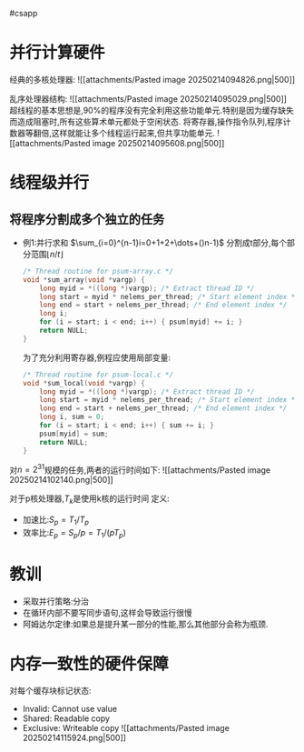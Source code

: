 #csapp 

# 并行计算硬件
经典的多核处理器:
![[attachments/Pasted image 20250214094826.png|500]]

乱序处理器结构:
![[attachments/Pasted image 20250214095029.png|500]]
超线程的基本思想是,90%的程序没有完全利用这些功能单元.特别是因为缓存缺失而造成阻塞时,所有这些算术单元都处于空闲状态.
将寄存器,操作指令队列,程序计数器等翻倍,这样就能让多个线程运行起来,但共享功能单元.
![[attachments/Pasted image 20250214095608.png|500]]

# 线程级并行
## 将程序分割成多个独立的任务
- 例1:并行求和
	$\sum_{i=0}^{n-1}i=0+1+2+\dots+()n-1)$
	分割成t部分,每个部分范围$\lfloor n / t \rfloor$
	```C
	/* Thread routine for psum-array.c */ 
	void *sum_array(void *vargp) { 
		long myid = *((long *)vargp); /* Extract thread ID */ 
		long start = myid * nelems_per_thread; /* Start element index */ 
		long end = start + nelems_per_thread; /* End element index */ 
		long i; 
		for (i = start; i < end; i++) { psum[myid] += i; } 
		return NULL; 
	}
	```
	为了充分利用寄存器,例程应使用局部变量:
	```C
	/* Thread routine for psum-local.c */ 
	void *sum_local(void *vargp) { 
		long myid = *((long *)vargp); /* Extract thread ID */ 
		long start = myid * nelems_per_thread; /* Start element index */ 
		long end = start + nelems_per_thread; /* End element index */ 
		long i, sum = 0; 
		for (i = start; i < end; i++) { sum += i; } 
		psum[myid] = sum; 
		return NULL; 
	}
	```

对$n=2^{31}$规模的任务,两者的运行时间如下:
![[attachments/Pasted image 20250214102140.png|500]]

对于p核处理器,$T_{k}$是使用k核的运行时间
定义:
- 加速比:$S_{p}=T_{1} / T_{p}$
- 效率比:$E_{p} = S_{p} / p = T_{1} / (p T_{p})$

# 教训
- 采取并行策略:分治
- 在循环内部不要写同步语句,这样会导致运行很慢
- 阿姆达尔定律:如果总是提升某一部分的性能,那么其他部分会称为瓶颈.

# 内存一致性的硬件保障
对每个缓存块标记状态:
- Invalid: Cannot use value
- Shared: Readable copy
- Exclusive: Writeable copy
![[attachments/Pasted image 20250214115924.png|500]]

